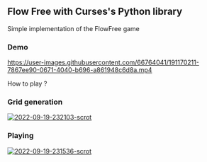 <h2>Flow Free with <strong>Curses's Python library</strong> </h2>
<p>Simple implementation of the FlowFree game</p>
<h3>Demo</h3>



https://user-images.githubusercontent.com/66764041/191170211-7867ee90-0671-4040-b696-a861948c6d8a.mp4

<p>How to play ?</p>



<h3>Grid generation</h3>
<a href="https://imgbb.com/"><img src="https://i.ibb.co/DGGqzVS/2022-09-19-232103-scrot.png" alt="2022-09-19-232103-scrot" border="0"></a>
<h3>Playing</h3>
<a href="https://imgbb.com/"><img src="https://i.ibb.co/WPNq3Sh/2022-09-19-231536-scrot.png" alt="2022-09-19-231536-scrot" border="0"></a>
